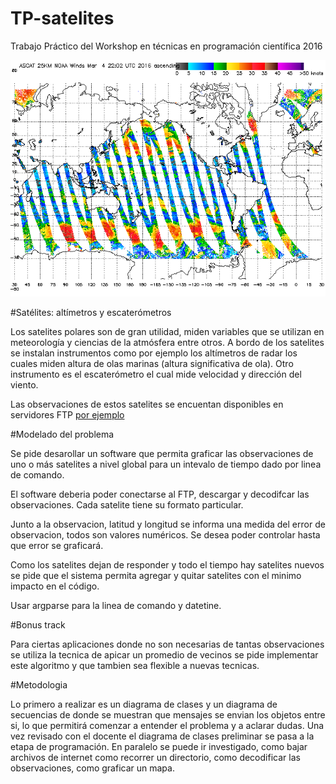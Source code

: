 # TP-satelites
Trabajo Práctico del Workshop en técnicas en programación científica 2016


![Ejemplo de las observaciones del satelite Metop A (ASCAT)](whole_as.png "Ejemplo de las observaciones del satelite Metop A (ASCAT)")


#Satélites: altímetros y escaterómetros


Los satelites polares son de gran utilidad, miden variables que se utilizan en
meteorología y ciencias de la atmósfera entre otros. A bordo de los satelites
se instalan instrumentos como por ejemplo los altímetros de radar los cuales
miden altura de olas marinas (altura significativa de ola).
Otro instrumento es el escaterómetro el cual mide velocidad y dirección del viento.

Las observaciones de estos satelites se encuentan disponibles en servidores FTP
[por ejemplo](https://podaac.jpl.nasa.gov/announcements/2013-06-21\_MetOp-A\_ASCAT\_FTP\_and\_OPeNDAP\_Directory\_Change)


#Modelado del problema

Se pide desarollar un software que permita graficar las observaciones de uno o más
satelites a nivel global para un intevalo de tiempo dado por linea de comando.

El software deberia poder conectarse al FTP, descargar y decodifcar
las observaciones. Cada satelite tiene su formato particular.

Junto a la observacion, latitud y longitud se informa una medida del error de observacion, todos son valores numéricos. Se desea poder controlar hasta que error se graficará.

Como los satelites dejan de responder y todo el tiempo hay satelites
nuevos se pide que el sistema permita agregar y quitar satelites con el minimo impacto en el código.

Usar argparse para la linea de comando y datetine.

#Bonus track

Para ciertas aplicaciones donde no son necesarias de tantas
observaciones se utiliza la tecnica de apicar un promedio de vecinos
se pide implementar este algoritmo y que tambien sea flexible a nuevas tecnicas.

#Metodologia

Lo primero a realizar es un diagrama de clases y un diagrama de secuencias de
donde se muestran que mensajes se envian los objetos entre si, lo que permitirá
comenzar a entender el problema y a aclarar dudas. Una vez revisado con el docente el diagrama de clases
preliminar se pasa a la etapa de programación.
En paralelo se puede ir investigado, como bajar archivos de internet
como recorrer un directorio, como decodificar las observaciones, como graficar
un mapa.

